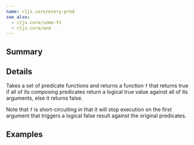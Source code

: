 ```yaml
---
name: cljs.core/every-pred
see also:
  - cljs.core/some-fn
  - cljs.core/and
---
```


## Summary

## Details

Takes a set of predicate functions and returns a function `f` that returns true
if all of its composing predicates return a logical true value against all of
its arguments, else it returns false.

Note that `f` is short-circuiting in that it will stop execution on the first
argument that triggers a logical false result against the original predicates.

## Examples
